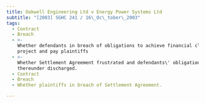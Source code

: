 ```yaml
---
title: Oakwell Engineering Ltd v Energy Power Systems Ltd
subtitle: "[2003] SGHC 241 / 16\_Oc\_tober\_2003"
tags:
  - Contract
  - Breach
  - >-
    Whether defendants in breach of obligations to achieve financial closure of
    project and pay plaintiffs
  - >-
    Whether Settlement Agreement frustrated and defendants\' obligations
    thereunder discharged.
  - Contract
  - Breach
  - Whether plaintiffs in breach of Settlement Agreement.

---
```



